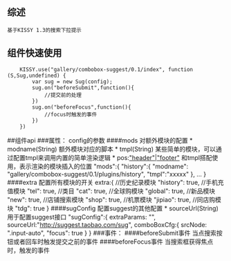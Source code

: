 ## 综述
    基于KISSY 1.3的搜索下拉提示

## 组件快速使用
        KISSY.use("gallery/combobox-suggest/0.1/index", function (S,Sug,undefined) {
            var sug = new Sug(config);
            sug.on("beforeSubmit",function(){
                //提交前的处理
            })
            sug.on("beforeFocus",function(){
                //focus时触发的事件
            })
        })
##组件api
    ###属性： config的参数
        ####mods 对额外模块的配置
            * modname(String)
                额外模块对应的脚本
            * tmpl(String)
                某些简单的模块，可以通过配置tmpl来调用内置的简单渲染逻辑
            * pos:<span>["header"|"footer"](String)
                和tmpl搭配使用，表示渲染的模块插入的位置
            "mods":{
                "history":{
                    "modname": "gallery/combobox-suggest/0.1/plugins/history",
                    "tmpl":"xxxxx"
                },
                ...
            }
        ####extra 配置所有模块的开关
            extra:{
            //历史纪录模块
                "history": true,
            //手机充值模块
                "tel": true,
            //类目
                "cat": true,
            //全球购模块
                "global": true,
            //新品模块
                "new": true,
            //店铺搜索模块
                "shop": true,
            //机票模块
                "jipiao": true,
            //同店购模块
                "tdg": true
            }
        ####sugConfig 配置suggest的其他配置
            * sourceUrl(String)
                用于配置suggest接口
            "sugConfig":{
                extraParams: "",
                sourceUrl:"http://suggest.taobao.com/sug",
                comboBoxCfg:{
                    srcNode: ".input-auto",
                    "focus": true
                }
            }
    ###事件：
        ####beforeSubmit事件
            当点搜索按钮或者回车时触发提交之前的事件
        ####beforeFocus事件
            当搜索框获得焦点时，触发的事件